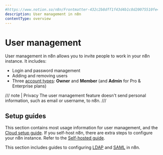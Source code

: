```yaml
---
#https://www.notion.so/n8n/Frontmatter-432c2b8dff1f43d4b1c8d20075510fe4
description: User management in n8n
contentType: overview
---
```


# User management

User management in n8n allows you to invite people to work in your n8n instance. It includes:

* Login and password management
* Adding and removing users
* Three [account types](/user-management/account-types/): **Owner** and **Member** (and **Admin** for Pro & Enterprise plans)

/// note | Privacy
The user management feature doesn't send personal information, such as email or username, to n8n.
///
## Setup guides
<!-- vale off -->
This section contains most usage information for user management, and the [Cloud setup guide](/user-management/cloud-setup/). If you self-host n8n, there are extra steps to configure your n8n instance. Refer to the [Self-hosted guide](/hosting/configuration/user-management-self-hosted/).
<!-- vale on -->
This section includes guides to configuring [LDAP](/user-management/ldap/) and [SAML](/user-management/saml/) in n8n.
